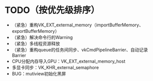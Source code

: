 # TODO（按优先级排序）
- （紧急）重构VK_EXT_external_memory（importBufferMemory、exportBufferMemory）
- （紧急）解决命令行的Warning
- （紧急）多线程资源释放
- （紧急）重构queue的任务间同步、vkCmdPipelineBarrier、自动记录Barrier
- CPU分配内存导入GPU：VK_EXT_external_memory_host
- 多显卡同步：VK_KHR_external_semaphore
- BUG：mutiview初始化黑屏
